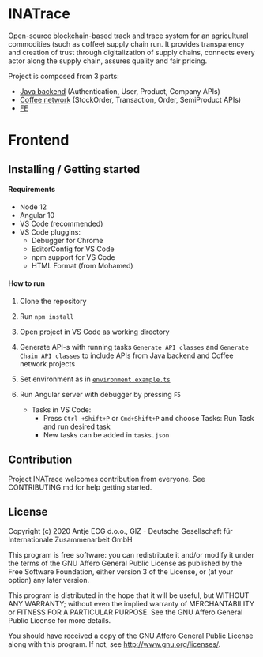 # INATrace

Open-source blockchain-based track and trace system for an agricultural commodities (such as coffee) supply
chain run. It provides transparency and creation of trust through
digitalization of supply chains, connects every actor along the supply chain, assures quality and fair pricing.

Project is composed from 3 parts:

* [Java backend](https://github.com/INATrace/backend/tree/main) (Authentication, User, Product, Company APIs)
* [Coffee network](https://github.com/INATrace/coffee-network/tree/main) (StockOrder, Transaction, Order, SemiProduct APIs)
* [FE](https://github.com/INATrace/fe/tree/main)

# Frontend

## Installing / Getting started

#### Requirements
* Node 12
* Angular 10
* VS Code (recommended)
* VS Code pluggins:
	* Debugger for Chrome
	* EditorConfig for VS Code
	* npm support for VS Code
	* HTML Format (from Mohamed)

#### How to run
1. Clone the repository
	
2.  Run ```npm install```

3. Open project in VS Code as working directory
4. Generate API-s with running tasks `Generate API classes` and `Generate Chain API classes` to include APIs from Java backend and Coffee network projects
4. Set environment as in [`environment.example.ts`](https://github.com/INATrace/fe/blob/main/src/environments/environment.example.ts)
5. Run Angular server with debugger by pressing `F5`
	* Tasks in VS Code:
		* Press `Ctrl +Shift+P` or `Cmd+Shift+P` and choose Tasks: Run Task and run desired task
		* New tasks can be added in `tasks.json`


## Contribution

Project INATrace welcomes contribution from everyone. See CONTRIBUTING.md for help getting started.

## License 

Copyright (c) 2020 Antje ECG d.o.o., GIZ - Deutsche Gesellschaft für Internationale Zusammenarbeit GmbH

This program is free software: you can redistribute it and/or modify
it under the terms of the GNU Affero General Public License as published
by the Free Software Foundation, either version 3 of the License, or
(at your option) any later version.

This program is distributed in the hope that it will be useful,
but WITHOUT ANY WARRANTY; without even the implied warranty of
MERCHANTABILITY or FITNESS FOR A PARTICULAR PURPOSE.  See the
GNU Affero General Public License for more details.

You should have received a copy of the GNU Affero General Public License
along with this program.  If not, see <http://www.gnu.org/licenses/>.

